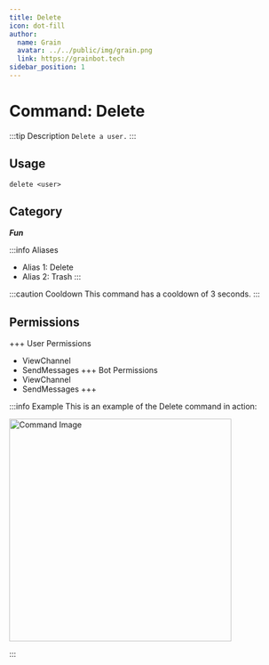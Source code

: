 ```yaml
---
title: Delete
icon: dot-fill
author:
  name: Grain
  avatar: ../../public/img/grain.png
  link: https://grainbot.tech
sidebar_position: 1
---
```



# Command: Delete

:::tip Description
`Delete a user.`
:::

## Usage

```
delete <user>
```

## Category

_**Fun**_

:::info Aliases
- Alias 1: Delete
- Alias 2: Trash
:::

:::caution Cooldown
This command has a cooldown of 3 seconds.
:::

## Permissions

+++ User Permissions
- ViewChannel
- SendMessages
+++ Bot Permissions
- ViewChannel
- SendMessages
+++

:::info Example
This is an example of the Delete command in action:

<img src="https://media.discordapp.net/attachments/1191858536020451388/1191989057912311838/image.png?ex=65a77151&is=6594fc51&hm=88851715c0321cfd15b7712f7bae1e5f850e80393f7929a408122dab7f7ce9bd&=&format=webp&quality=lossless&width=663&height=409" alt="Command Image" width="400"/>

:::
